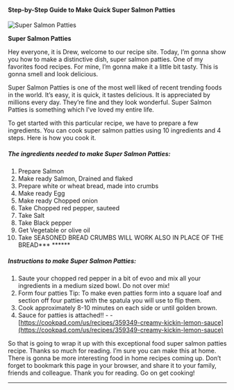             

#### Step-by-Step Guide to Make Quick Super Salmon Patties

![Super Salmon Patties](https://img-global.cpcdn.com/recipes/5671982139441152/751x532cq70/super-salmon-patties-recipe-main-photo.jpg)

**Super Salmon Patties**

Hey everyone, it is Drew, welcome to our recipe site. Today, I’m gonna show you how to make a distinctive dish, super salmon patties. One of my favorites food recipes. For mine, I’m gonna make it a little bit tasty. This is gonna smell and look delicious.

Super Salmon Patties is one of the most well liked of recent trending foods in the world. It’s easy, it is quick, it tastes delicious. It is appreciated by millions every day. They’re fine and they look wonderful. Super Salmon Patties is something which I’ve loved my entire life.

To get started with this particular recipe, we have to prepare a few ingredients. You can cook super salmon patties using 10 ingredients and 4 steps. Here is how you cook it.

##### The ingredients needed to make Super Salmon Patties:

1.  Prepare Salmon
2.  Make ready Salmon, Drained and flaked
3.  Prepare white or wheat bread, made into crumbs
4.  Make ready Egg
5.  Make ready Chopped onion
6.  Take Chopped red pepper, sauteed
7.  Take Salt
8.  Take Black pepper
9.  Get Vegetable or olive oil
10.  Take SEASONED BREAD CRUMBS WILL WORK ALSO IN PLACE OF THE BREAD\*\*\* \*\*\*\*\*\*

##### Instructions to make Super Salmon Patties:

1.  Saute your chopped red pepper in a bit of evoo and mix all your ingredients in a medium sized bowl. Do not over mix!
2.  Form four patties Tip: To make even patties form into a square loaf and section off four patties with the spatula you will use to flip them.
3.  Cook approximately 8-10 minutes on each side or until golden brown.
4.  Sauce for patties is attached!! - - [https://cookpad.com/us/recipes/359349-creamy-kickin-lemon-sauce](https://cookpad.com/us/recipes/359349-creamy-kickin-lemon-sauce)

So that is going to wrap it up with this exceptional food super salmon patties recipe. Thanks so much for reading. I’m sure you can make this at home. There is gonna be more interesting food in home recipes coming up. Don’t forget to bookmark this page in your browser, and share it to your family, friends and colleague. Thank you for reading. Go on get cooking!

* * *